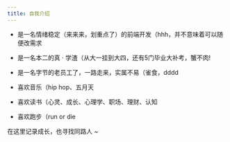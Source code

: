 ```yaml
---
title: 自我介绍
---
```


- 是一名情绪稳定（来来来，划重点了）的前端开发（hhh，并不意味着可以随便改需求

- 是一名本二的真 · 学渣（从大一挂到大四，还有5门毕业大补考，蟹不肉!

- 是一名字节的老员工了，一路走来，实属不易（雀食，dddd

- 喜欢音乐（hip hop、五月天

- 喜欢读书（心灵、成长、心理学、职场、理财、认知

- 喜欢跑步（run or die





在这里记录成长，也寻找同路人 ~  
